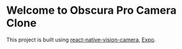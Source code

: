 # Welcome to Obscura Pro Camera Clone

This project is built using [react-native-vision-camera](https://github.com/mateusz1913/react-native-vision-camera), [Expo](https://expo.dev).
